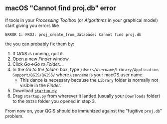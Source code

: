 ## macOS "Cannot find proj.db" error

If tools in your *Processing Toolbox* (or *Algorithms* in your graphical model) start giving you errors like

```
ERROR 1: PROJ: proj_create_from_database: Cannot find proj.db
```

the you can probably fix them by:

1. If *QGIS* is running, quit it.
1. Open a new *Finder* window.
1. Click *Go→Go to Folder…*
1. In the *Go to the folder:* box, type
    `/Users/`*`username`*`/Library/Application Support/QGIS/QGIS3/`
    where *`username`* is your macOS user name.
    - This dance is necessary because the `Library` folder is normally not visible in the *Finder*.
1. Download [`startup.py`](startup.py)
1. Drag `startup.py` from wherever it landed (usually your `Downloads` folder) to the `QGIS3` folder you opened in step 3.

From now on, your QGIS should be immunized against the "fugitive `proj.db`" problem.

